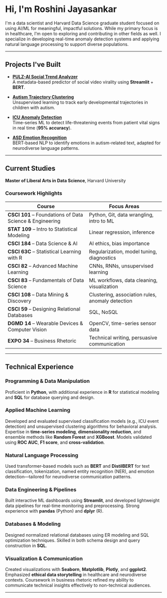 # Hi, I'm Roshini Jayasankar

I'm a data scientist and Harvard Data Science graduate student focused on using AI/ML for meaningful, impactful solutions. While my primary focus is in healthcare, I'm open to exploring and contributing in other fields as well. I specialize in developing real-time anomaly detection systems and applying natural language processing to support diverse populations.

---

## Projects I've Built

- [**PULZ-AI Social Trend Analyzer**](https://github.com/roshijay/PULZ-AI)  
  A metadata-based predictor of social video virality using **Streamlit** + **BERT**.

- [**Autism Trajectory Clustering**](https://github.com/roshijay/Autism-Traectory-Clustering)  
  Unsupervised learning to track early developmental trajectories in children with autism.

- [**ICU Anomaly Detection**](https://github.com/roshijay/Anomaly-Detection-in-ICU)  
  Time-series ML to detect life-threatening events from patient vital signs in real time (**95% accuracy**).

- [**ASD Emotion Recognition**](https://github.com/roshijay/ASD-Emotion-Recognition)  
  BERT-based NLP to identify emotions in autism-related text, adapted for neurodiverse language patterns.

---

## Current Studies

**Master of Liberal Arts in Data Science**, Harvard University

### Coursework Highlights

| Course | Focus Areas |
|--------|-------------|
| **CSCI 101** – Foundations of Data Science & Engineering | Python, Git, data wrangling, intro to ML |
| **STAT 109** – Intro to Statistical Modeling | Linear regression, inference |
| **CSCI 184** – Data Science & AI | AI ethics, bias importance |
| **CSCI 63C** – Statistical Learning with R | Regularization, model tuning, diagnostics |
| **CSCI 82** – Advanced Machine Learning | CNNs, RNNs, unsupervised learning |
| **CSCI 83** – Fundamentals of Data Science | ML workflows, data cleaning, visualization |
| **CSCI 108** – Data Mining & Discovery | Clustering, association rules, anomaly detection |
| **CSCI 59** – Designing Relational Databases | SQL, NoSQL |
| **DGMD 14** – Wearable Devices & Computer Vision | OpenCV, time-series sensor data |
| **EXPO 34** – Business Rhetoric | Technical writing, persuasive communication |

---

## Technical Experience

### Programming & Data Manipulation  
Proficient in **Python**, with additional experience in **R** for statistical modeling and **SQL** for database querying and design.

### Applied Machine Learning  
Developed and evaluated supervised classification models (e.g., ICU event detection) and unsupervised clustering algorithms for behavioral analysis. Expertise in **time-series modeling**, **dimensionality reduction**, and ensemble methods like **Random Forest** and **XGBoost**. Models validated using **ROC AUC**, **F1 score**, and **cross-validation**.

### Natural Language Processing  
Used transformer-based models such as **BERT** and **DistilBERT** for text classification, tokenization, named entity recognition (NER), and emotion detection—tailored for neurodiverse communication patterns.

### Data Engineering & Pipelines  
Built interactive ML dashboards using **Streamlit**, and developed lightweight data pipelines for real-time monitoring and preprocessing. Strong experience with **pandas** (Python) and **dplyr** (R).

### Databases & Modeling  
Designed normalized relational databases using ER modeling and SQL optimization techniques. Skilled in both schema design and query construction in **SQL**.

### Visualization & Communication  
Created visualizations with **Seaborn**, **Matplotlib**, **Plotly**, and **ggplot2**. Emphasized **ethical data storytelling** in healthcare and neurodiverse contexts. Coursework in business rhetoric refined my ability to communicate technical insights effectively to non-technical audiences.


---


